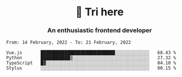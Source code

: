 <h1 align="center">👋 Tri here</h1>
<h3 align="center">An enthusiastic frontend developer</h3>

<!--START_SECTION:waka-->
```text
From: 14 February, 2022 - To: 21 February, 2022

Vue.js       ████████████████████████████░░░░░░░░░░░░░   68.43 % 
Python       ███████████▒░░░░░░░░░░░░░░░░░░░░░░░░░░░░░   27.32 % 
TypeScript   █▓░░░░░░░░░░░░░░░░░░░░░░░░░░░░░░░░░░░░░░░   04.10 % 
Stylus       ░░░░░░░░░░░░░░░░░░░░░░░░░░░░░░░░░░░░░░░░░   00.15 % 
```
<!--END_SECTION:waka-->
